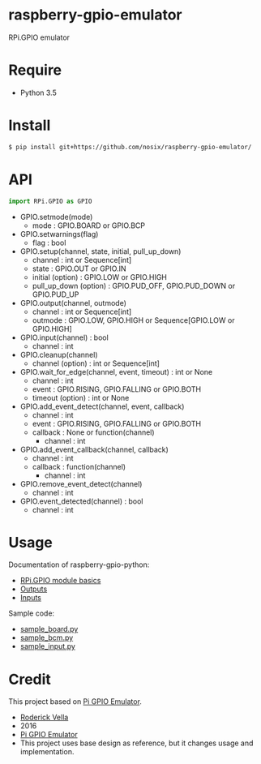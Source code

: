 # raspberry-gpio-emulator

RPi.GPIO emulator

# Require

- Python 3.5

# Install

```bash
$ pip install git+https://github.com/nosix/raspberry-gpio-emulator/
```

# API

```python
import RPi.GPIO as GPIO
```

- GPIO.setmode(mode)
    - mode : GPIO.BOARD or GPIO.BCP
- GPIO.setwarnings(flag)
    - flag : bool
- GPIO.setup(channel, state, initial, pull_up_down)
    - channel : int or Sequence[int]
    - state : GPIO.OUT or GPIO.IN
    - initial (option) : GPIO.LOW or GPIO.HIGH
    - pull_up_down (option) : GPIO.PUD_OFF, GPIO.PUD_DOWN or GPIO.PUD_UP
- GPIO.output(channel, outmode)
    - channel : int or Sequence[int]
    - outmode : GPIO.LOW, GPIO.HIGH or Sequence[GPIO.LOW or GPIO.HIGH]
- GPIO.input(channel) : bool
    - channel : int
- GPIO.cleanup(channel)
    - channel (option) : int or Sequence[int]
- GPIO.wait_for_edge(channel, event, timeout) : int or None
    - channel : int
    - event : GPIO.RISING, GPIO.FALLING or GPIO.BOTH
    - timeout (option) : int or None
- GPIO.add_event_detect(channel, event, callback)
    - channel : int
    - event : GPIO.RISING, GPIO.FALLING or GPIO.BOTH
    - callback : None or function(channel)
        - channel : int
- GPIO.add_event_callback(channel, callback)
    - channel : int
    - callback : function(channel)
        - channel : int
- GPIO.remove_event_detect(channel)
    - channel : int
- GPIO.event_detected(channel) : bool
    - channel : int

# Usage

Documentation of raspberry-gpio-python:
- [RPi.GPIO module basics](https://sourceforge.net/p/raspberry-gpio-python/wiki/BasicUsage/)
- [Outputs](https://sourceforge.net/p/raspberry-gpio-python/wiki/Outputs/)
- [Inputs](https://sourceforge.net/p/raspberry-gpio-python/wiki/Inputs/)

Sample code:
- [sample_board.py](https://github.com/nosix/raspberry-gpio-emulator/blob/master/sample_board.py)
- [sample_bcm.py](https://github.com/nosix/raspberry-gpio-emulator/blob/master/sample_bcm.py)
- [sample_input.py](https://github.com/nosix/raspberry-gpio-emulator/blob/master/sample_input.py)

# Credit

This project based on [Pi GPIO Emulator](https://sourceforge.net/projects/pi-gpio-emulator/).

- [Roderick Vella](https://roderickvella.wordpress.com/2016/06/28/raspberry-pi-gpio-emulator/)
- 2016
- [Pi GPIO Emulator](https://sourceforge.net/projects/pi-gpio-emulator/)
- This project uses base design as reference, but it changes usage and implementation.
